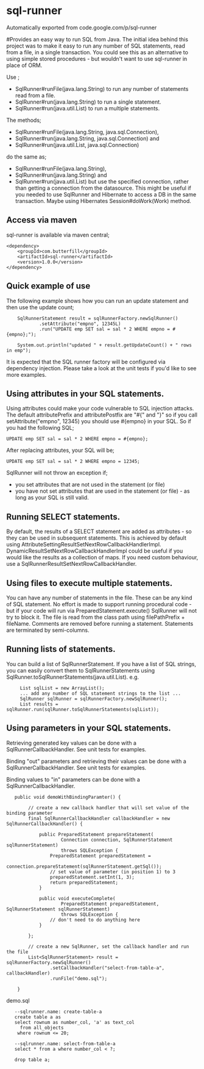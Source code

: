 # sql-runner
Automatically exported from code.google.com/p/sql-runner

#Provides an easy way to run SQL from Java.
The initial idea behind this project was to make it easy to run any number of SQL statements, read from a file, in a single transaction. You could see this as an alternative to using simple stored procedures - but wouldn't want to use sql-runner in place of ORM.

Use ;
* SqlRunner#runFile(java.lang.String) to run any number of statements read from a file.
* SqlRunner#run(java.lang.String) to run a single statement.
* SqlRunner#run(java.util.List) to run a multiple statements.
 
The methods;
* SqlRunner#runFile(java.lang.String, java.sql.Connection),
* SqlRunner#run(java.lang.String, java.sql.Connection) and
* SqlRunner#run(java.util.List, java.sql.Connection)

do the same as;
* SqlRunner#runFile(java.lang.String),
* SqlRunner#run(java.lang.String) and
* SqlRunner#run(java.util.List)
but use the specified connection, rather than getting a connection from the datasource. This might be useful if you needed to use SqlRunner and Hibernate to access a DB in the same transaction. Maybe using Hibernates Session#doWork(Work) method.

## Access via maven
sql-runner is available via maven central;
```
<dependency>
    <groupId>com.butterfill</groupId>
    <artifactId>sql-runner</artifactId>
    <version>1.0.0</version>
</dependency>
```

## Quick example of use
The following example shows how you can run an update statement and then use the update count;
```
    SqlRunnerStatement result = sqlRunnerFactory.newSqlRunner()
            .setAttribute("empno", 12345L)
            .run("UPDATE emp SET sal = sal * 2 WHERE empno = #{empno};");

    System.out.println("updated " + result.getUpdateCount() + " rows in emp");
```
It is expected that the SQL runner factory will be configured via dependency injection. 
Please take a look at the unit tests if you'd like to see more examples.

## Using attributes in your SQL statements.
Using attributes could make your code vulnerable to SQL injection attacks. 
The default attributePrefix and attributePostfix are "#{" and "}" so if you call setAttribute("empno", 12345) you should 
use #{empno} in your SQL. So if you had the following SQL;
```
UPDATE emp SET sal = sal * 2 WHERE empno = #{empno};
```
After replacing attributes, your SQL will be;
```
UPDATE emp SET sal = sal * 2 WHERE empno = 12345;
```
SqlRunner will not throw an exception if;
* you set attributes that are not used in the statement (or file)
* you have not set attributes that are used in the statement (or file) - as long as your SQL is still valid.

## Running SELECT statements.
By default, the results of a SELECT statement are added as attributes - so they can be used in subsequent statements. 
This is achieved by default using AttributeSettingResultSetNextRowCallbackHandlerImpl.
DynamicResultSetNextRowCallbackHandlerImpl could be useful if you would like the results as a collection of maps. 
If you need custom behaviour, use a SqlRunnerResultSetNextRowCallbackHandler.

## Using files to execute multiple statements.
You can have any number of statements in the file. These can be any kind of SQL statement. 
No effort is made to support running procedural code - but if your code will run via PreparedStatement.execute() SqlRunner 
will not try to block it. The file is read from the class path using filePathPrefix + fileName. 
Comments are removed before running a statement. Statements are terminated by semi-columns.

## Running lists of statements.
You can build a list of SqlRunnerStatement. 
If you have a list of SQL strings, you can easily convert them to SqlRunnerStatements using 
SqlRunner.toSqlRunnerStatements(java.util.List). e.g.
```
     List sqlList = new ArrayList();
     ... add any number of SQL statement strings to the list ...
     SqlRunner sqlRunner = sqlRunnerFactory.newSqlRunner();
     List results = sqlRunner.run(sqlRunner.toSqlRunnerStatements(sqlList));
```
## Using parameters in your SQL statements.
Retrieving generated key values can be done with a SqlRunnerCallbackHandler. See unit tests for examples. 

Binding "out" parameters and retrieving their values can be done with a SqlRunnerCallbackHandler. See unit tests for examples. 

Binding values to "in" parameters can be done with a SqlRunnerCallbackHandler.
```
   public void demoWithBindingParamter() {

        // create a new callback handler that will set value of the binding parameter
        final SqlRunnerCallbackHandler callbackHandler = new SqlRunnerCallbackHandler() {

            public PreparedStatement prepareStatement(
                    Connection connection, SqlRunnerStatement sqlRunnerStatement)
                    throws SQLException {
                PreparedStatement preparedStatement =
                        connection.prepareStatement(sqlRunnerStatement.getSql());
                // set value of parameter (in position 1) to 3
                preparedStatement.setInt(1, 3);
                return preparedStatement;
            }

            public void executeComplete(
                    PreparedStatement preparedStatement, SqlRunnerStatement sqlRunnerStatement)
                    throws SQLException {
                // don't need to do anything here
            }

        };

        // create a new SqlRunner, set the callback handler and run the file
        List<SqlRunnerStatement> result = sqlRunnerFactory.newSqlRunner()
                .setCallbackHandler("select-from-table-a", callbackHandler)
                .runFile("demo.sql");

    }
```
demo.sql
```
   --sqlrunner.name: create-table-a
   create table a as
   select rownum as number_col, 'a' as text_col
     from all_objects
    where rownum <= 20;

   --sqlrunner.name: select-from-table-a
   select * from a where number_col < ?;

   drop table a;
```
